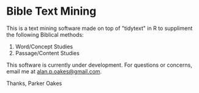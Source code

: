 # Bible Text Mining

This is a text mining software made on top of "tidytext" in R to suppliment the following Biblical methods:

1. Word/Concept Studies
2. Passage/Content Studies

This software is currently under development. For questions or concerns, email me at alan.p.oakes@gmail.com.

Thanks,
Parker Oakes
